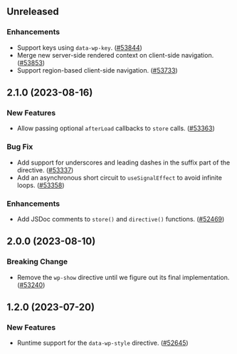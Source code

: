 <!-- Learn how to maintain this file at https://github.com/WordPress/gutenberg/tree/HEAD/packages#maintaining-changelogs. -->

## Unreleased

### Enhancements

-   Support keys using `data-wp-key`. ([#53844](https://github.com/WordPress/gutenberg/pull/53844))
-   Merge new server-side rendered context on client-side navigation. ([#53853](https://github.com/WordPress/gutenberg/pull/53853))
-   Support region-based client-side navigation. ([#53733](https://github.com/WordPress/gutenberg/pull/53733))

## 2.1.0 (2023-08-16)

### New Features

-   Allow passing optional `afterLoad` callbacks to `store` calls. ([#53363](https://github.com/WordPress/gutenberg/pull/53363))

### Bug Fix

-   Add support for underscores and leading dashes in the suffix part of the directive. ([#53337](https://github.com/WordPress/gutenberg/pull/53337))
-   Add an asynchronous short circuit to `useSignalEffect` to avoid infinite loops. ([#53358](https://github.com/WordPress/gutenberg/pull/53358))

### Enhancements

-   Add JSDoc comments to `store()` and `directive()` functions. ([#52469](https://github.com/WordPress/gutenberg/pull/52469))

## 2.0.0 (2023-08-10)

### Breaking Change

-   Remove the `wp-show` directive until we figure out its final implementation. ([#53240](https://github.com/WordPress/gutenberg/pull/53240))

## 1.2.0 (2023-07-20)

### New Features

-   Runtime support for the `data-wp-style` directive. ([#52645](https://github.com/WordPress/gutenberg/pull/52645))
